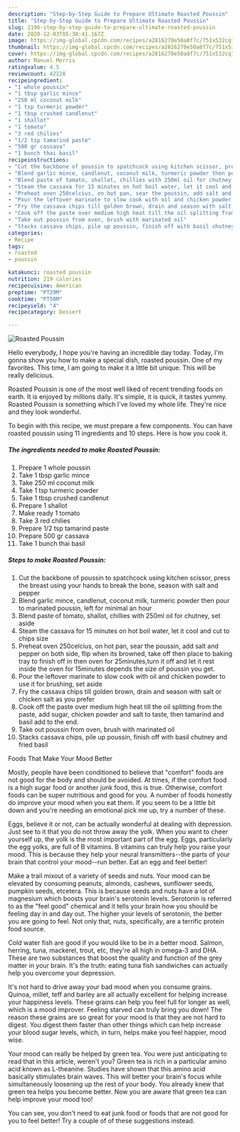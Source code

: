 ```yaml
---
description: "Step-by-Step Guide to Prepare Ultimate Roasted Poussin"
title: "Step-by-Step Guide to Prepare Ultimate Roasted Poussin"
slug: 2196-step-by-step-guide-to-prepare-ultimate-roasted-poussin
date: 2020-12-03T05:38:41.167Z
image: https://img-global.cpcdn.com/recipes/a2816270e50a8f7c/751x532cq70/roasted-poussin-recipe-main-photo.jpg
thumbnail: https://img-global.cpcdn.com/recipes/a2816270e50a8f7c/751x532cq70/roasted-poussin-recipe-main-photo.jpg
cover: https://img-global.cpcdn.com/recipes/a2816270e50a8f7c/751x532cq70/roasted-poussin-recipe-main-photo.jpg
author: Manuel Morris
ratingvalue: 4.5
reviewcount: 42228
recipeingredient:
- "1 whole poussin"
- "1 tbsp garlic mince"
- "250 ml coconut milk"
- "1 tsp turmeric powder"
- "1 tbsp crushed candlenut"
- "1 shallot"
- "1 tomato"
- "3 red chilies"
- "1/2 tsp tamarind paste"
- "500 gr cassava"
- "1 bunch thai basil"
recipeinstructions:
- "Cut the backbone of poussin to spatchcock using kitchen scissor, press the breast using your hands to break the bone, season with salt and pepper"
- "Blend garlic mince, candlenut, coconut milk, turmeric powder then pour to marinated poussin, left for minimal an hour"
- "Blend paste of tomato, shallot, chillies with 250ml oil for chutney, set aside"
- "Steam the cassava for 15 minutes on hot boil water, let it cool and cut to chips size"
- "Preheat oven 250celcius, on hot pan, sear the poussin, add salt and pepper on both side, flip when its browned, take off then place to baking tray to finish off in then oven for 25minutes,turn it off and let it rest inside the oven for 15minutes depends the size of poussin you get."
- "Pour the leftover marinate to slow cook with oil and chicken powder to use it for brushing, set aside"
- "Fry the cassava chips till golden brown, drain and season with salt or chicken salt as you prefer"
- "Cook off the paste over medium high heat till the oil splitting from the paste, add sugar, chicken powder and salt to taste, then tamarind and basil add to the end."
- "Take out poussin from oven, brush with marinated oil"
- "Stacks cassava chips, pile up poussin, finish off with basil chutney and fried basil"
categories:
- Recipe
tags:
- roasted
- poussin

katakunci: roasted poussin 
nutrition: 219 calories
recipecuisine: American
preptime: "PT29M"
cooktime: "PT50M"
recipeyield: "4"
recipecategory: Dessert

---
```



![Roasted Poussin](https://img-global.cpcdn.com/recipes/a2816270e50a8f7c/751x532cq70/roasted-poussin-recipe-main-photo.jpg)

Hello everybody, I hope you're having an incredible day today. Today, I'm gonna show you how to make a special dish, roasted poussin. One of my favorites. This time, I am going to make it a little bit unique. This will be really delicious.

Roasted Poussin is one of the most well liked of recent trending foods on earth. It is enjoyed by millions daily. It's simple, it is quick, it tastes yummy. Roasted Poussin is something which I've loved my whole life. They're nice and they look wonderful.




To begin with this recipe, we must prepare a few components. You can have roasted poussin using 11 ingredients and 10 steps. Here is how you cook it.

<!--inarticleads1-->

##### The ingredients needed to make Roasted Poussin:

1. Prepare 1 whole poussin
1. Take 1 tbsp garlic mince
1. Take 250 ml coconut milk
1. Take 1 tsp turmeric powder
1. Take 1 tbsp crushed candlenut
1. Prepare 1 shallot
1. Make ready 1 tomato
1. Take 3 red chilies
1. Prepare 1/2 tsp tamarind paste
1. Prepare 500 gr cassava
1. Take 1 bunch thai basil




<!--inarticleads2-->

##### Steps to make Roasted Poussin:

1. Cut the backbone of poussin to spatchcock using kitchen scissor, press the breast using your hands to break the bone, season with salt and pepper
1. Blend garlic mince, candlenut, coconut milk, turmeric powder then pour to marinated poussin, left for minimal an hour
1. Blend paste of tomato, shallot, chillies with 250ml oil for chutney, set aside
1. Steam the cassava for 15 minutes on hot boil water, let it cool and cut to chips size
1. Preheat oven 250celcius, on hot pan, sear the poussin, add salt and pepper on both side, flip when its browned, take off then place to baking tray to finish off in then oven for 25minutes,turn it off and let it rest inside the oven for 15minutes depends the size of poussin you get.
1. Pour the leftover marinate to slow cook with oil and chicken powder to use it for brushing, set aside
1. Fry the cassava chips till golden brown, drain and season with salt or chicken salt as you prefer
1. Cook off the paste over medium high heat till the oil splitting from the paste, add sugar, chicken powder and salt to taste, then tamarind and basil add to the end.
1. Take out poussin from oven, brush with marinated oil
1. Stacks cassava chips, pile up poussin, finish off with basil chutney and fried basil




Foods That Make Your Mood Better


Mostly, people have been conditioned to believe that "comfort" foods are not good for the body and should be avoided. At times, if the comfort food is a high sugar food or another junk food, this is true. Otherwise, comfort foods can be super nutritious and good for you. A number of foods honestly do improve your mood when you eat them. If you seem to be a little bit down and you're needing an emotional pick me up, try a number of these.

Eggs, believe it or not, can be actually wonderful at dealing with depression. Just see to it that you do not throw away the yolk. When you want to cheer yourself up, the yolk is the most important part of the egg. Eggs, particularly the egg yolks, are full of B vitamins. B vitamins can truly help you raise your mood. This is because they help your neural transmitters--the parts of your brain that control your mood--run better. Eat an egg and feel better!

Make a trail mixout of a variety of seeds and nuts. Your mood can be elevated by consuming peanuts, almonds, cashews, sunflower seeds, pumpkin seeds, etcetera. This is because seeds and nuts have a lot of magnesium which boosts your brain's serotonin levels. Serotonin is referred to as the "feel good" chemical and it tells your brain how you should be feeling day in and day out. The higher your levels of serotonin, the better you are going to feel. Not only that, nuts, specifically, are a terrific protein food source.

Cold water fish are good if you would like to be in a better mood. Salmon, herring, tuna, mackerel, trout, etc, they're all high in omega-3 and DHA. These are two substances that boost the quality and function of the grey matter in your brain. It's the truth: eating tuna fish sandwiches can actually help you overcome your depression. 

It's not hard to drive away your bad mood when you consume grains. Quinoa, millet, teff and barley are all actually excellent for helping increase your happiness levels. These grains can help you feel full for longer as well, which is a mood improver. Feeling starved can truly bring you down! The reason these grains are so great for your mood is that they are not hard to digest. You digest them faster than other things which can help increase your blood sugar levels, which, in turn, helps make you feel happier, mood wise.

Your mood can really be helped by green tea. You were just anticipating to read that in this article, weren't you? Green tea is rich in a particular amino acid known as L-theanine. Studies have shown that this amino acid basically stimulates brain waves. This will better your brain's focus while simultaneously loosening up the rest of your body. You already knew that green tea helps you become better. Now you are aware that green tea can help improve your mood too!

You can see, you don't need to eat junk food or foods that are not good for you to feel better! Try  a  couple of  of  these  suggestions  instead.

